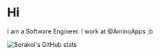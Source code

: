 # Hi
I am a Software Engineer. I work at @AminoApps ;b 


![Serakoi's GitHub stats](https://github-readme-stats.vercel.app/api?username=ThatKoffe&show_icons=true&theme=chartreuse-dark)
